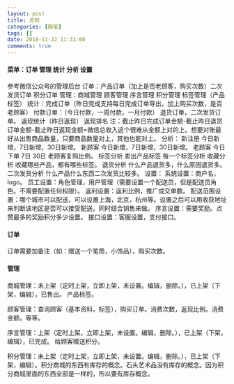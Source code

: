 ```yaml
---
layout: post
title: 总则
categories: [随笔]
tags: []
date: 2018-11-22 11:31:08
comments: true
---
```


#### 菜单：订单  管理  统计  分析  设置

参考微信公众号的管理后台
订单：产品订单（加上是否老顾客，购买次数）二次发货订单  积分订单
管理：商城管理  顾客管理  序言管理  积分管理  标签管理（产品标签）
统计：完成订单（昨日完成支持每日完成订单导出，加上购买次数，是否老顾客） 付款订单：（今日付款，一周付款，一月付款）
退货订单，二次发货订单。
返现统计（昨日返现） 返现排名  注：截止昨日完成订单金额-截止昨日退货订单金额-截止昨日返现金额=微信总收入这个很难从金额上对的上。想要对账最好从出售商品数量，只要商品数量对上，其他也能对上。
分析：
新注册 今日新增，7日新增，30日新增。
新顾客 今日新增，7日新增，30日新增。
老顾客 今日下单 7日 30日  老顾客复购比例。
标签分析 卖出产品标签 每一个标签分析 
收藏分析 收藏哪些产品，都有哪些标签。
退货分析 什么产品退货多，什么原因退货多。
二次发货分析  什么产品什么东西二次发货比较多。
设置： 
系统设置：商户名，logo。
员工设置：角色管理，用户管理（需要设置一个配送员，但是配送员角色。不需要配置任何权限）。
返利设置：返利比例，推广成交单数。
配送范围设置：哪个城市可以配送，可以设置上海，北京，杭州等。设置之后可以用收获地址来判断该地区是否可以接受配送。同时结合销售来做。
序言设置：需要奖励。点赞最多的奖励积分多少设置。
接口设置：客服设置，支付接口。

#### 订单
订单需要加备注（如：赠送一个笔筒，小饰品），购买次数。

#### 管理

商城管理：未上架（定时上架，立即上架，未设置。编辑，删除。），已上架（下架，编辑），已售出。
        产品标签。
        
顾客管理：查询顾客（基本资料，标签），购买订单。消费次数，返现比例。消费金额。等等。

序言管理：上架（定时上架，立即上架，未设置。编辑，删除。），已上架（下架，编辑），已完成。
        给顾客赠送积分。

积分管理：未上架（定时上架，立即上架，未设置。编辑，删除。），已上架（下架，编辑）。积分商城的东西有库存的概念。石头艺术品没有库存的概念。因为积分商城里面的东西全部是一样的，所以要有库存概念。


